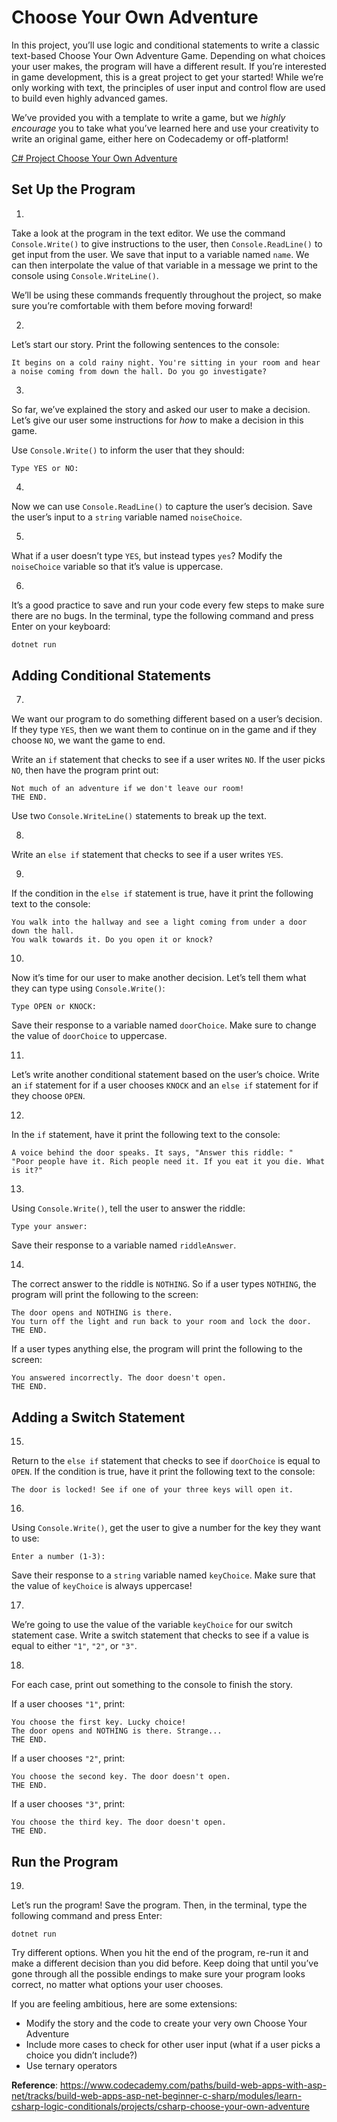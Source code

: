 # Choose Your Own Adventure

In this project, you’ll use logic and conditional statements to write a
classic text-based Choose Your Own Adventure Game. Depending on what
choices your user makes, the program will have a different result. If
you’re interested in game development, this is a great project to get
your started! While we’re only working with text, the principles of user
input and control flow are used to build even highly advanced games.

We’ve provided you with a template to write a game, but we *highly
encourage* you to take what you’ve learned here and use your creativity
to write an original game, either here on Codecademy or off-platform!

[C# Project Choose Your Own Adventure](https://www.youtube.com/watch?v=HeYCX8Yqc2M)

## Set Up the Program

1.

Take a look at the program in the text editor. We use the command
`Console.Write()` to give instructions to the user, then
`Console.ReadLine()` to get input from the user. We save that input to a
variable named `name`. We can then interpolate the value of that
variable in a message we print to the console using
`Console.WriteLine()`.

We’ll be using these commands frequently throughout the project, so make
sure you’re comfortable with them before moving forward!




2.

Let’s start our story. Print the following sentences to the console:

```
It begins on a cold rainy night. You're sitting in your room and hear a noise coming from down the hall. Do you go investigate?
```




3.

So far, we’ve explained the story and asked our user to make a decision.
Let’s give our user some instructions for *how* to make a decision in
this game.

Use `Console.Write()` to inform the user that they should:

```
Type YES or NO: 
```




4.

Now we can use `Console.ReadLine()` to capture the user’s decision. Save
the user’s input to a `string` variable named `noiseChoice`.




5.

What if a user doesn’t type `YES`, but instead types `yes`? Modify the
`noiseChoice` variable so that it’s value is uppercase.




6.

It’s a good practice to save and run your code every few steps to make
sure there are no bugs. In the terminal, type the following command and
press <span class="kbd">Enter</span> on your keyboard:

``` bash
dotnet run
```




## Adding Conditional Statements

7.

We want our program to do something different based on a user’s
decision. If they type `YES`, then we want them to continue on in the
game and if they choose `NO`, we want the game to end.

Write an `if` statement that checks to see if a user writes `NO`. If the
user picks `NO`, then have the program print out:

```
Not much of an adventure if we don't leave our room!
THE END.
```

Use two `Console.WriteLine()` statements to break up the text.




8.

Write an `else if` statement that checks to see if a user writes `YES`.




9.

If the condition in the `else if` statement is true, have it print the
following text to the console:

```
You walk into the hallway and see a light coming from under a door down the hall.
You walk towards it. Do you open it or knock?
```




10.

Now it’s time for our user to make another decision. Let’s tell them
what they can type using `Console.Write()`:

```
Type OPEN or KNOCK:
```

Save their response to a variable named `doorChoice`. Make sure to
change the value of `doorChoice` to uppercase.




11.

Let’s write another conditional statement based on the user’s choice.
Write an `if` statement for if a user chooses `KNOCK` and an `else if`
statement for if they choose `OPEN`.




12.

In the `if` statement, have it print the following text to the console:

```
A voice behind the door speaks. It says, "Answer this riddle: "
"Poor people have it. Rich people need it. If you eat it you die. What is it?"
```




13.

Using `Console.Write()`, tell the user to answer the riddle:

```
Type your answer: 
```

Save their response to a variable named `riddleAnswer`.

14.

The correct answer to the riddle is `NOTHING`. So if a user types
`NOTHING`, the program will print the following to the screen:

```
The door opens and NOTHING is there.
You turn off the light and run back to your room and lock the door.
THE END.
```

If a user types anything else, the program will print the following to
the screen:

```
You answered incorrectly. The door doesn't open.
THE END.
```




## Adding a Switch Statement

15.

Return to the `else if` statement that checks to see if `doorChoice` is
equal to `OPEN`. If the condition is true, have it print the following
text to the console:

```
The door is locked! See if one of your three keys will open it.
```

16.

Using `Console.Write()`, get the user to give a number for the key they
want to use:

```
Enter a number (1-3):
```

Save their response to a `string` variable named `keyChoice`. Make sure
that the value of `keyChoice` is always uppercase!

17.

We’re going to use the value of the variable `keyChoice` for our switch
statement case. Write a switch statement that checks to see if a value
is equal to either `"1"`, `"2"`, or `"3"`.




18.

For each case, print out something to the console to finish the story.

If a user chooses `"1"`, print:

```
You choose the first key. Lucky choice!
The door opens and NOTHING is there. Strange...
THE END.
```

If a user chooses `"2"`, print:

```
You choose the second key. The door doesn't open.
THE END.
```

If a user chooses `"3"`, print:

```
You choose the third key. The door doesn't open.
THE END.
```




## Run the Program

19.

Let’s run the program! Save the program. Then, in the terminal, type the
following command and press <span class="kbd">Enter</span>:

```
dotnet run
```

Try different options. When you hit the end of the program, re-run it
and make a different decision than you did before. Keep doing that until
you’ve gone through all the possible endings to make sure your program
looks correct, no matter what options your user chooses.

If you are feeling ambitious, here are some extensions:

-   Modify the story and the code to create your very own Choose Your
    Adventure
-   Include more cases to check for other user input (what if a user
    picks a choice you didn’t include?)
-   Use ternary operators

**Reference**: https://www.codecademy.com/paths/build-web-apps-with-asp-net/tracks/build-web-apps-asp-net-beginner-c-sharp/modules/learn-csharp-logic-conditionals/projects/csharp-choose-your-own-adventure
